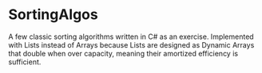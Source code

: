 # SortingAlgos

A few classic sorting algorithms written in C# as an exercise.
Implemented with Lists instead of Arrays because Lists are designed as Dynamic Arrays
that double when over capacity, meaning their amortized efficiency is sufficient.
